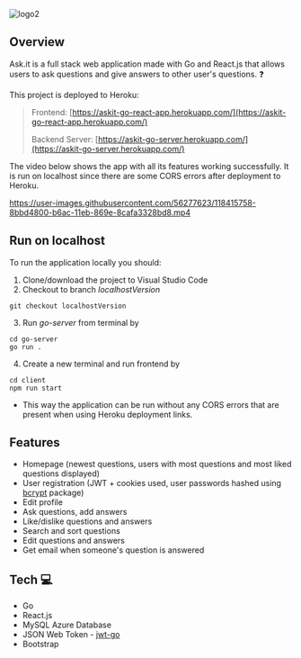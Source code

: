 ![logo2](https://user-images.githubusercontent.com/56277623/118417516-aeebf580-b6b4-11eb-9b3c-a79dfa12a2ef.jpg)

## Overview
Ask.it is a full stack web application made with Go and React.js that allows users to ask questions and give answers to other user's questions. :question: 

This project is deployed to Heroku: 
> Frontend: [https://askit-go-react-app.herokuapp.com/](https://askit-go-react-app.herokuapp.com/)
> 
> Backend Server: [https://askit-go-server.herokuapp.com/](https://askit-go-server.herokuapp.com/)
> 

The video below shows the app with all its features working successfully. It is run on localhost since there are some CORS errors after deployment to Heroku.


https://user-images.githubusercontent.com/56277623/118415758-8bbd4800-b6ac-11eb-869e-8cafa3328bd8.mp4


## Run on localhost
To run the application locally you should:
1. Clone/download the project to Visual Studio Code
2. Checkout to branch *localhostVersion*
````
git checkout localhostVersion
````
3. Run *go-server* from terminal by
````
cd go-server
go run .
````
4. Create a new terminal and run frontend by
````
cd client
npm run start
````
- This way the application can be run without any CORS errors that are present when using Heroku deployment links. 

## Features
* Homepage (newest questions, users with most questions and most liked questions displayed)
* User registration (JWT + cookies used, user passwords hashed using [bcrypt](https://pkg.go.dev/golang.org/x/crypto/bcrypt) package)
* Edit profile
* Ask questions, add answers
* Like/dislike questions and answers
* Search and sort questions
* Edit questions and answers
* Get email when someone's question is answered

## Tech :computer:
* Go
* React.js
* MySQL Azure Database
* JSON Web Token - [jwt-go](https://github.com/dgrijalva/jwt-go)
* Bootstrap
